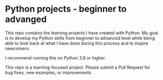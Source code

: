 # Python projects - beginner to advanged

This repo contains the learning projects I have created with Python. My goal is to develop my Python skills from beginner to advanced level while being able to look back at what I have done during this process and to inspire newcomers.

I recommend running this on Python 3.8 or higher.

This repo is a learning-focused project. 
Please submit a Pull Request for bug fixes, new examples, or improvements.
